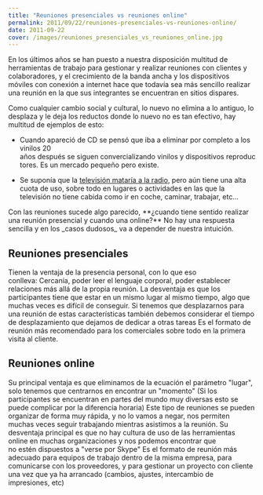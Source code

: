 ```yaml
---
title: "Reuniones presenciales vs reuniones online"
permalink: 2011/09/22/reuniones-presenciales-vs-reuniones-online/
date: 2011-09-22
cover: /images/reuniones_presenciales_vs_reuniones_online.jpg
---
```

En los últimos años se han puesto a nuestra disposición multitud de herramientas de trabajo para gestionar y realizar reuniones con clientes y colaboradores, y el crecimiento de la banda ancha y los dispositivos móviles con conexión a internet hace que todavía sea más sencillo realizar una reunión en la que sus integrantes se encuentran en sitios dispares.

Como cualquier cambio social y cultural, lo nuevo no elimina a lo antiguo, lo desplaza y le deja los reductos donde lo nuevo no es tan efectivo, hay multitud de ejemplos de esto:

*   Cuando apareció de CD se pensó que iba a eliminar por completo a los vinilos 20 años después se siguen convercializando vinilos y dispositivos reproductores. Es un mercado pequeño pero existe.

*   Se suponía que la [televisión mataría a la radio](http://www.youtube.com/watch?v=Iwuy4hHO3YQ), pero aún tiene una alta cuota de uso, sobre todo en lugares o actividades en las que la televisión no tiene cabida como ir en coche, caminar, trabajar, etc...

<div>Con las reuniones sucede algo parecido, **¿cuando tiene sentido realizar una reunión presencial y cuando una online?** No hay una respuesta sencilla y en los _casos dudosos_ va a depender de nuestra intuición.</div>

## Reuniones presenciales

Tienen la ventaja de la presencia personal, con lo que eso conlleva: Cercanía, poder leer el lenguaje corporal, poder establecer relaciones más allá de la propia reunión. La desventaja es que los participantes tiene que estar en un mismo lugar al mismo tiempo, algo que muchas veces es difícil de conseguir. Si tenemos que desplazarnos para una reunión de estas características también debemos considerar el tiempo de desplazamiento que dejamos de dedicar a otras tareas Es el formato de reunión más recomendado para los comerciales sobre todo en la primera visita al cliente.

## Reuniones online

Su principal ventaja es que eliminamos de la ecuación el parámetro "lugar", solo tenemos que centrarnos en encontrar un "momento" (Si los participantes se encuentran en partes del mundo muy diversas esto se puede complicar por la diferencia horaria) Este tipo de reuniones se pueden organizar de forma muy rápida, y no lo vamos a negar, nos permiten muchas veces seguir trabajando mientras asistimos a la reunión. Su desventaja principal es que no hay cultura de uso de las herramientas online en muchas organizaciones y nos podemos encontrar que no estén dispuestos a "verse por Skype" Es el formato de reunión más adecuado para equipos de trabajo dentro de la misma empresa, para comunicarse con los proveedores, y para gestionar un proyecto con cliente una vez que ya ha arrancado (cambios, ajustes, intercambio de impresiones, etc)
